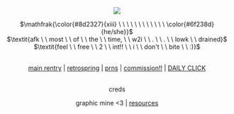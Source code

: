 <p align="center">
 <img src="https://imgur.com/a/oA5Z6NE" />
</p>

<p align="center">
$\mathfrak{\color{#8d2327}{xiii} \ \ \ \ \ \ \ \ \ \ \ \ \color{#6f238d}{he/she}}$ <br>
$\textit{afk \ \ most \ \ of \ \ the \ \ time, \ \ w2i \ \ . \ \ . \ \ lowk \ \ drained}$ <br>
$\textit{feel \ \ free \ \ 2 \ \ int!! \ \ i \ \ don't \ \ bite \ \ :)}$
</p>

<div align="center"> 

 <br> [main rentry](https://rentry.co/ENCO-RE) | [retrospring](https://retrospring.net/@DTH13) | [prns](https://en.pronouns.page/@russian.roulette) | [commission!!](https://xiii-comm.carrd.co/) | [DAILY CLICK](https://arab.org/click-to-help/) </div>
</p>

<div align="center"> 
<br> creds
  
  graphic mine <3 | [resources](https://rentry.co/ulzzang) </div>
</p>
